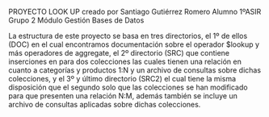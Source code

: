 PROYECTO LOOK UP creado por Santiago Gutiérrez Romero Alumno 1ºASIR Grupo 2 Módulo Gestión Bases de Datos

La estructura de este proyecto se basa en tres directorios, el 1º de ellos (DOC) en el cual encontramos documentación sobre el operador $lookup y más operadores de aggregate, el 2º directorio (SRC) que contiene inserciones en para dos colecciones las cuales tienen una relación en cuanto a categorías y productos 1:N y un archivo de consultas sobre dichas colecciones, y el 3º y último directorio (SRC2) el cual tiene la misma disposición que el segundo solo que las colecciones se han modificado para que presenten una relación N:M, además también se incluye un archivo de consultas aplicadas sobre dichas colecciones.
